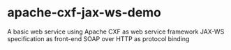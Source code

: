 # apache-cxf-jax-ws-demo
A basic web service using 
Apache CXF as web service framework
JAX-WS specification as front-end
SOAP over HTTP as protocol binding
